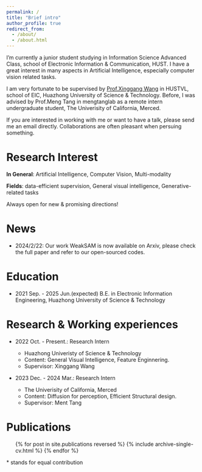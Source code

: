 ```yaml
---
permalink: /
title: "Brief intro"
author_profile: true
redirect_from: 
  - /about/
  - /about.html
---
```


I’m currently a junior student studying in Information Science Advanced Class, school
of Electronic Information & Communication, HUST. I have a great interest in many aspects in Artificial
Intelligence, especially computer vision related tasks.

I am very fortunate to be supervised by [Prof.Xinggang Wang](https://xwcv.github.io/) in HUSTVL, school of EIC, Huazhong University of Science & Technology. Before, I was advised by Prof.Meng Tang in mengtanglab as a remote intern undergraduate student, The Univerisity of California, Merced.

If you are interested in working with me or want to have a talk, please send me an email directly. Collaborations are often pleasant when persuing something.

Research Interest
======

__In General__: Artificial Intelligence, Computer Vision, Multi-modality

__Fields__: data-efficient supervision, General visual intelligence, Generative-related tasks

Always open for new & promising directions!

News
======
- 2024/2/22: Our work WeakSAM is now available on Arxiv, please check the full paper and refer to our open-sourced codes.

Education
======
<!-- * Ph.D in Version Control Theory, GitHub University, 2018 (expected)
* M.S. in Jekyll, GitHub University, 2014 -->
* 2021 Sep. - 2025 Jun.(expected) B.E. in Electronic Information Engineering, Huazhong University of Science & Technology

Research & Working experiences
======
<!-- * Spring 2024: Academic Pages Collaborator
  * Github University
  * Duties includes: Updates and improvements to template
  * Supervisor: The Users -->

* 2022 Oct. - Present.: Research Intern
  * Huazhong Univeristy of Science & Technology
  * Content: General Visual Intelligence, Feature Enginnering.
  * Supervisor: Xinggang Wang

* 2023 Dec. - 2024 Mar.: Research Intern
  * The Univerisity of California, Merced
  * Content: Diffusion for perception, Efficient Structural design.
  * Supervisor: Ment Tang

Publications
======
  <ul>{% for post in site.publications reversed %}
    {% include archive-single-cv.html %}
  {% endfor %}</ul>

  \* stands for equal contribution